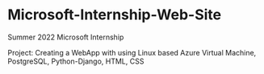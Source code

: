 # Microsoft-Internship-Web-Site

Summer 2022 Microsoft Internship

Project: Creating a WebApp with using Linux based Azure Virtual Machine, PostgreSQL, Python-Django, HTML, CSS
